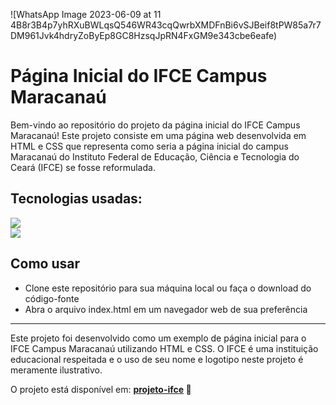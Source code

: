
![WhatsApp Image 2023-06-09 at 11 4B8r3B4p7yhRXuBWLqsQ546WR43cqQwrbXMDFnBi6vSJBeif8tPW85a7r7DM961Jvk4hdryZoByEp8GC8HzsqJpRN4FxGM9e343cbe6eafe)
 
<div>

 <h1>Página Inicial do IFCE Campus Maracanaú</h1>
  
Bem-vindo ao repositório do projeto da página inicial do IFCE Campus Maracanaú! Este projeto consiste em uma página web desenvolvida em HTML e CSS que representa como seria a página inicial do campus Maracanaú do Instituto Federal de Educação, Ciência e Tecnologia do Ceará (IFCE) se fosse reformulada. 

 <h2>Tecnologias usadas:</h2>
 
 <div>
    <img src=https://img.shields.io/badge/HTML5-E34F26?style=for-the-badge&logo=html5&logoColor=white>
 </div>
  <div>
    <img src="https://img.shields.io/badge/CSS3-1572B6?style=for-the-badge&logo=css3&logoColor=white">
 </div>
 
 <h2>Como usar</h2>
  
  - Clone este repositório para sua máquina local ou faça o download do código-fonte
  - Abra o arquivo index.html em um navegador web de sua preferência

</div>

<hr>

Este projeto foi desenvolvido como um exemplo de página inicial para o IFCE Campus Maracanaú utilizando HTML e CSS.
O IFCE é uma instituição educacional respeitada e o uso de seu nome e logotipo neste projeto é meramente ilustrativo.

O projeto está disponível em: <strong><a href='https://eduardonunespp.github.io/project-ifce/'>projeto-ifce</a><strong> 🚀
